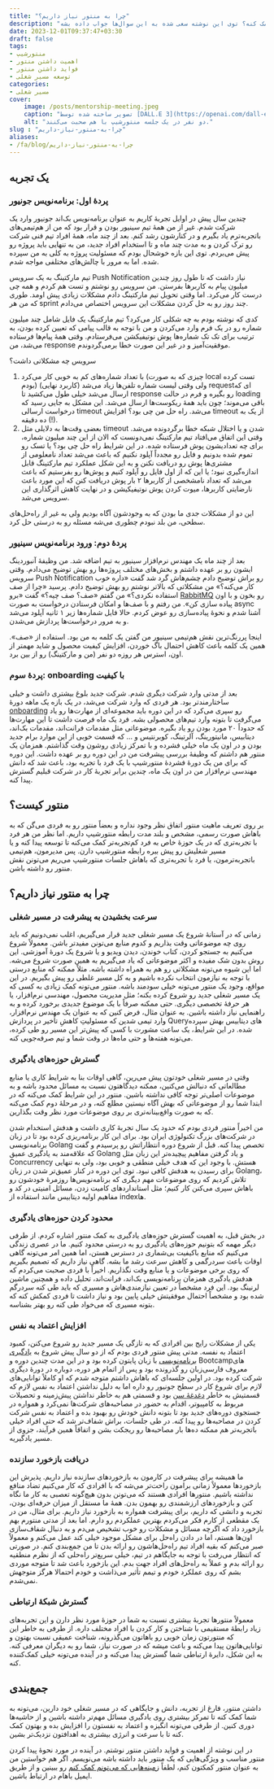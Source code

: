 ```yaml
---
title: "چرا به منتور نیاز داریم؟"
description: "احتمالاً تا به حال در مقطعی از مسیر شغلیتون احساس کردین که برای تصمیم‌گیری در مورد یک انتخاب، یک دوراهی و یا حل کردن یک چالش به کمک نیاز دارین. راهنمایی گرفتن از منتور یکی از راه‌حل‌هاست. اما به چه کسی می‌گیم منتور؟ داشتن یک منتور کجاها می‌تونه به ما کمک کنه؟ توی این نوشته سعی شده به این سوال‌ها جواب داده بشه."
date: 2023-12-01T09:37:47+03:30
draft: false
tags:
- منتورشیپ
- اهمیت داشتن منتور
- فواید داشتن منتور
- توسعه مسیر شغلی
categories:
- مسیر شغلی
cover:
    image: /posts/mentorship-meeting.jpeg
    caption: "تصویر ساخته شده توسط [DALL.E 3](https://openai.com/dall-e-3)"
    alt: "دو نفر در یک جلسه منتورشیپ با هم صحبت می‌کنند."
slug : "چرا-به-منتور-نیاز-داریم"
aliases:
- /fa/blog/چرا-به-منتور-نیاز-داریم
---
```


## یک تجربه

### پردهٔ اول: برنامه‌نویس جونیور

چندین سال پیش در اوایل تجربه‌ٔ کاریم به عنوان برنامه‌نویس بک‌اند جونیور وارد یک شرکت شدم. غیر از من همهٔ تیم سینیور بودن و قرار بود که من از هم‌تیمی‌های باتجربه‌ترم یاد بگیرم و در کنارشون رشد کنم. بعد از چند ماه، همهٔ افراد تیم فنی شرکت رو ترک کردن و به مدت چند ماه و تا استخدام افراد جدید، من به تنهایی باید پروژه رو پیش می‌بردم. توی این بازه خوشحال بودم که مسئولیت پروژه به کلی به من سپرده شده. اما به مرور با چالش‌های مختلفی مواجه شدم.

تیم مارکتینگ به یک سرویس Push Notification نیاز داشت که تا طول روز چندین میلیون پیام به کاربرها بفرستن. من سرویس رو نوشتم و تست هم کردم و همه چی درست کار می‌کرد. اما وقتی تحویل تیم مارکتینگ دادم مشکلات زیادی پیش اومد. طوری که من هر sprint چند روز رو به حل کردن مشکلات این سرویس اختصاص می‌دادم.

کدی که نوشته بودم به چه شکلی کار می‌کرد؟ تیم مارکتینگ یک فایل شامل چند میلیون شماره رو در یک فرم وارد می‌کردن و من با توجه به قالب پیامی که تعیین کرده بودن، به ترتیب برای تک تک شماره‌ها پوش نوتیفیکشن می‌فرستادم. وقتی همهٔ پیام‌ها فرستاده می‌شد، من response موفقیت‌آمیز و در غیر این صورت خطا برمی‌گردوندم.

سرویس چه مشکلاتی داشت؟

1. با تعداد شماره‌های کم به خوبی کار می‌کرد (چیزی که به صورت local تست کرده بودم) ولی وقتی لیست شماره تلفن‌ها زیاد می‌شد (کاربرد نهایی) requestای که ارسال می‌شد خیلی طول می‌کشید تا response رو بگیره و فرم در حالت loading باقی می‌موند؛ چون باید همهٔ ریکوست‌ها ارسال می‌شد. این مشکل به جایی رسید که درخواست ارسالی timeout می‌شد. راه حل من چی بود؟ افزایش timeout از یک به ده دقیقه (!).
2. بعضی وقت‌ها به دلایلی مثل timeout شدن و یا اختلال شبکه خطا برگردونده می‌شد. وقتی این اتفاق می‌افتاد تیم مارکتینگ نمی‌دونست که الان از این چند میلیون شماره، برای چه تعدادیشون پوش فرستاده شده. در این شرایط راه حل چی بود؟ یا تسک رو تموم شده بدونیم و فایل رو مجدداً آپلود نکنیم که باعث می‌شد تعداد نامعلومی از مشتری‌ها پوش‌ رو دریافت نکنن و به این شکل عملکرد تیم مارکتینگ قابل اندازه‌گیری نبود؛ یا این که از اول فایل رو آپلود کنیم و پوش‌ها رو بفرستیم که باعث می‌شد که تعداد نامشخصی از کاربرها ۲ بار پوش دریافت کنن که این مورد باعث نارضایتی کاربرها، میوت کردن پوش نوتیفیکیشن و در نهایت کاهش اثرگذاری این سرویس می‌شد.

این دو از مشکلات جدی ما بودن که به وجودشون آگاه بودیم ولی به غیر از راه‌حل‌های سطحی، من بلد نبودم چطوری می‌شه مسئله رو به درستی حل کرد.

### پردهٔ دوم: ورود برنامه‌نویس سینیور

بعد از چند ماه یک مهندس نرم‌افزار سینیور به تیم اضافه شد. من وظیفهٔ آنبوردینگ ایشون رو بر عهده داشتم و بخش‌های مختلف پروژه‌ها رو بهش توضیح می‌دادم. وقتی سرویس Push Notification رو براش توضیح دادم چشم‌هاش گرد شد گفت «داره خوب کار می‌کنه؟» من مشکلاتی که بالاتر نوشتم رو بهش توضیح دادم. پرسید «چرا از صف استفاده نکردی؟» من گفتم «صف؟ صف چیه؟» گفت «برو [RabbitMQ](https://www.rabbitmq.com/) رو بخون و با اون پیاده سازی کن». من رفتم و با صف‌ها و امکان فرستادن درخواست به صورت async آشنا شدم و نحوهٔ پیاده‌سازی رو عوض کردم. حالا فایل‌ شماره‌ها زیر ۱ ثانیه آپلود می‌شد و به مرور درخواست‌ها پردازش می‌شدن.

اینجا پررنگ‌ترین نقش هم‌تیمی سینیور من گفتن یک کلمه به من بود. استفاده از «صف». همین یک کلمه باعث کاهش احتمال باگ خوردن، افزایش کیفیت محصول و شاید مهمتر از اون، استرس هر روزه دو نفر (من و مارکتینگ) رو از بین برد.

### پردهٔ سوم: onboarding با کیفیت

بعد از مدتی وارد شرکت دیگری شدم. شرکت جدید بلوغ بیشتری داشت و خیلی ساختارمندتر بود. هر فردی که وارد شرکت می‌شد، در یک بازه یک ماهه دورهٔ [onboarding](https://aminrb.me/onboarding-storytelling/) رو سپری می‌کرد که در این دوره باید مجموعه‌ای از مهارت‌ها رو یاد می‌گرفت تا بتونه وارد تیم‌های محصولی بشه. فرد یک ماه فرصت داشت تا این مهارت‌ها که حدوداً ۲۰ مورد بودن رو یاد بگیره. موضوعاتی مثل مقدمات فرانت‌اند، مقدمات بک‌اند، دیتابیس، مانیتورینگ، آلرتینگ، کوبرنتیس و … که  قسمت خوبی از این موارد برام جدید بودن و در اون یک ماه خیلی فشرده و با تمرکز زیادی روشون وقت گذاشتم. همزمان یک منتور هم داشتم که وظیفهٔ بررسی پیشرفت من در این دوره رو بر عهده داشت. این دوره که برای من یک دورهٔ فشردهٔ منتورشیپ با یک فرد با تجربه بود، باعث شد که دانش مهندسی نرم‌افزار من در اون یک ماه، چندین برابر تجربهٔ کار در شرکت قبلیم گسترش پیدا کنه.

## منتور کیست؟

بر روی تعریف ماهیت منتور اتفاق نظر وجود نداره و بعضاً منتور رو به فردی می‌گن که به باهاش صورت رسمی، مشخص و بلند مدت رابطه منتورشیپ داریم. اما نظر من هر فرد با تجربه‌تری که در یک حوزهٔ خاص به فرد کم‌تجربه‌تر کمک می‌کنه تا توسعه پیدا کنه و یا مسیر شغلیش رو پیش ببره رابطه منتورشیپ دارن. پس مدیرمون، هم‌تیمی باتجربه‌ترمون، یا فرد با تجربه‌تری که باهاش جلسات منتورشیپ می‌ریم می‌تونن نقش منتور رو داشته باشن.

## چرا به منتور نیاز داریم؟

### سرعت بخشیدن به پیشرفت در مسیر شغلی

زمانی که در آستانهٔ شروع یک مسیر شغلی جدید قرار می‌گیریم، اغلب نمی‌‌دونیم که باید روی چه موضوعاتی وقت بذاریم و کدوم منابع می‌تونن مفیدتر باشن. معمولاً شروع می‌کنیم به جستجو کردن، کتاب خوندن، دیدن ویدیو و یا شروع یک دورهٔ آموزشی. این روش بدون شک مفیده و اکثر موضوعاتی که یاد می‌گیریم به همین صورت شروع می‌شه. اما این شیوه می‌تونه مشکلاتی رو هم به همراه داشته باشه. مثلاً ممکنه که منابع درستی با توجه به نیازمون انتخاب نکرده باشیم و به کل مسیر غلطی رو پیش بگیریم. در این مواقع، وجود یک منتور می‌‌تونه خیلی سودمند باشه. منتور می‌تونه کمک زیادی به کسی که یک مسیر شغلی جدید رو شروع کرده بکنه؛ مثل مدیریت محصول، مهندسی نرم‌افزار، یا هر حرفهٔ تخصصی دیگری. حتی ممکنه صرفاً با یک موضوع جدیدی برخورد کرده و به راهنمایی نیاز داشته باشین. به عنوان مثال، فرض کنین که به عنوان یک مهندس نرم‌افزار، وارد تیمی شدین که مسئولیتِ کاهشِ تأخیر در پردازش Queryهای دیتابیس بهش سپرده شده. در این شرایط، یک ساعت مشورت با کسی که پیش‌تر این مسیر رو طی کرده، می‌تونه هفته‌ها و حتی ماه‌ها در وقت شما و تیم صرفه‌جویی کنه.

### گسترش حوزه‌های یادگیری

وقتی در مسیر شغلی خودتون پیش می‌رین، گاهی اوقات بنا به شرایط کاری یا منابع مطالعاتی‌ که دنبالش می‌کنین، ممکنه دیدگاهتون نسبت به مسائل محدود باشه و به موضوعات اصلی‌تر توجه کافی نداشته باشین. منتور در این شرایط کمک می‌کنه که در ابتدا شما رو از موضوعاتی که بهش آگاه نیستین مطلع کنه، و در مرحلهٔ دوم کمک می‌کنه که به صورت واقع‌بینانه‌تری بر روی موضوعات مورد نظر وقت بگذارین.

من اخیراً منتور فردی بودم که حدود یک سال تجربهٔ کاری داشت و هدفش استخدام شدن در شرکت‌های بزرگ تکنولوژی ایران بود. برای این کار برنامه‌ریزی کرده بود تا در زبان برنامه‌نویسی Golang تخصص پیدا کنه. قبل از شروع دوره انتظاراتش رو پرسیدم و گفت که علاقه‌مند به یادگیری عمیق Golang و یاد گرفتن مفاهیم پیچیده‌‌تر این زبان مثل Concurrency هستش. با وجود این که هدف خیلی منطقی و خوبی بود، ولی به تنهایی برای رسیدن به هدفش کافی نبود. توی این دوره در کنار عمیق‌تر شدن در زبان Golang، تلاش کردیم که روی موضوعات مهم دیگری که برنامه‌نویس‌ها روزمرهٔ خودشون رو باهاش سپری می‌کنن کار کنیم؛ مثل استانداردهای کامیت زدن، مسائل امنیتی در کد و مفاهیم اولیه دیتابیس مانند استفاده از index‌ها.

### محدود کردن حوزه‌های یادگیری

در بخش قبل، به اهمیت گسترش حوزه‌های یادگیری به کمک منتور اشاره کردم. از طرفی دیگر مهمه که بتونیم حوزه‌های یادگیری رو به درستی محدود کنیم. ما در عصری زندگی می‌کنیم که منابع باکیفیت بی‌شماری در دسترس هستن، اما همین امر می‌تونه گاهی اوقات باعث سردرگمی و کاهش سرعت رشد ما بشه. گاهی نیاز داریم که تصمیم بگیریم که روی برخی موضوعات و یا منابع وقت نگذاریم. اخیراً با فردی صحبت می‌کردم که هدفش یادگیری همزمان برنامه‌نویسی بک‌اند، فرانت‌اند، تحلیل داده و همچنین ماشین لرنینگ بود. این فرد مشخصاً در تعیین نیازمندی‌هاش و مسیری که باید طی کنه سردرگم شده بود و مشخصاً احتمال موفقیتش خیلی پایین بود و نیاز داشت تا فردی کمکش کنه که بتونه مسیری که می‌خواد طی کنه رو بهتر بشناسه.

### افزایش اعتماد به نفس

یکی از مشکلات رایج بین افرادی که به تازگی یک مسیر جدید رو شروع می‌کنن، کمبود اعتماد به نفسه. مدتی پیش منتور فردی بودم که از دو سال پیش شروع به [یادگیری برنامه‌نویسی](https://aminrb.me/fa/مقدمه-شروع-برنامه-نویسی/) با زبان پایتون کرده بود و در این مدت چندین دوره و ‌Bootcampهای معروف فارسی‌زبان رو گذرونده بود و پس از اتمام هر دوره، دوباره در دورهٔ دیگری شرکت کرده بود. در اولین جلسه‌ای که باهاش داشتم متوجه شدم که او کاملاً توانایی‌های لازم برای شروع کار در سطح جونیور رو داره اما به دلیل نداشتن اعتماد به نفس لازم که قسمتیش به خاطر [دغدغهٔ سن](https://aminrb.me/fa/چه-سنی-برای-شروع-برنامه-نویسی-دیر-است/) بود و قسمتی هم به خاطر نداشتن پیش‌زمینه و تحصیلات مربوط به کامپیوتر، اقدام به حضور در مصاحبه‌های شرکت‌ها نمی‌کرد و همواره در جستجوی دوره‌های جدید بود تا بتونه دانش خودش رو بهبود بده و اعتماد به نفس شرکت کردن در مصاحبه‌ها رو پیدا کنه. در طی جلسات، براش شفاف‌تر شد که حتی افراد خیلی باتجربه‌تر هم ممکنه ده‌ها بار مصاحبه‌ها رو ریجکت بشن و اتفاقاً همین فرآیند، جزوی از مسیر یادگیریه.

### دریافت بازخورد سازنده
  
ما همیشه برای پیشرفت در کارمون به بازخوردهای سازنده نیاز داریم. پذیرش این بازخوردها معمولاً زمانی برامون راحت‌‌تر می‌شه که با افرادی که کار می‌کنیم تضاد منافع نداشته باشیم. منتورها افرادی هستند که می‌تونن بدون هیچ‌گونه تعصبی به کار ما نگاه کنن و بازخوردهای ارزشمندی رو بهمون بدن. همهٔ ما مستقل از میزان حرفه‌ای بودن، تجربه و دانشی که داریم، برای پیشرفت همواره به بازخورد نیاز داریم. برای مثال، من در یک مقطعی از کارم فکر می‌کردم بهترین عملکردم رو دارم. اما بعد از مدتی منتورم بهم بازخورد داد که اگرچه مسائل و مشکلات رو خوب تشخیص می‌دم و به دنبال شفاف‌سازی اون‌ها هستم، اما در دادن راه‌حل برای مشکل موجود خیلی کند عمل می‌کنم و معمولاً صبر می‌کنم که بقیه افراد تیم راه‌حل‌هاشون رو ارائه بدن تا من جمع‌بندی کنم. در صورتی که انتظار می‌رفت با توجه به جایگاهم در تیم، خیلی سریع‌تر راه‌حلی که از نظرم منطقیه رو ارائه بدم و عملاً به راه‌حل‌های افراد جهت بدم. این بازخورد باعث شد تا متوجه موردی بشم که روی عملکرد خودم و تیمم تأثیر می‌ذاشت و خودم احتمالا هرگز متوجهش نمی‌شدم.

### گسترش شبکهٔ ارتباطی

معمولاً منتورها تجربهٔ بیشتری نسبت به شما در حوزهٔ مورد نظر دارن و این تجربه‌های زیاد رابطهٔ مستقیمی با شناختن و کار کردن با افراد مختلف داره. از طرفی به خاطر این که منتورتون زمان خوبی رو باهاتون می‌گذرونه، شناخت عمیقی نسبت بهتون و توانایی‌هاتون پیدا می‌کنه و باعث میشه که در صورت نیاز، شما رو به دیگران معرفی کنه. به این شکل، دایرهٔ ارتباطی شما گسترش پیدا می‌کنه و در آینده می‌تونه خیلی کمک‌کننده کنه.

## جمع‌بندی

داشتن منتور، فارغ از تجربه، دانش و جایگاهی که در مسیر شغلی خود دارین، می‌تونه به شما کمک کنه تا تمرکز بیشتری روی یادگیری مسائل مهم‌تر داشته باشین و از حاشیه‌ها دوری کنین. از طرفی می‌تونه انگیزه و اعتماد به نفستون را افزایش بده و بهتون کمک کنه تا با سرعت و انرژی بیشتری به اهدافتون نزدیک‌تر بشین.

در این نوشته از اهمیت و فواید داشتن منتور نوشتم. در آینده در مورد نحوهٔ پیدا کردن منتور مناسب و ویژگی‌هایی که یک منتور باید داشته باشه می‌نویسم. اگر هم خواستین من به عنوان منتور کمکتون کنم، لطفاً [زمینه‌هایی که می‌تونم کمک کنم](https://aminrb.me/fa/ways-i-help/) رو ببینین و از طریق ایمیل باهام در ارتباط باشین.
